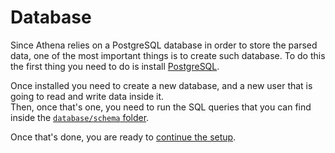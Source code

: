 # Database
Since Athena relies on a PostgreSQL database in order to store the parsed data, one of the most important things is to create such database. To do this the first thing you need to do is install [PostgreSQL](https://www.postgresql.org/). 

Once installed you need to create a new database, and a new user that is going to read and write data inside it.  
Then, once that's one, you need to run the SQL queries that you can find inside the [`database/schema` folder](../database/schema).  

Once that's done, you are ready to [continue the setup](setup.md).